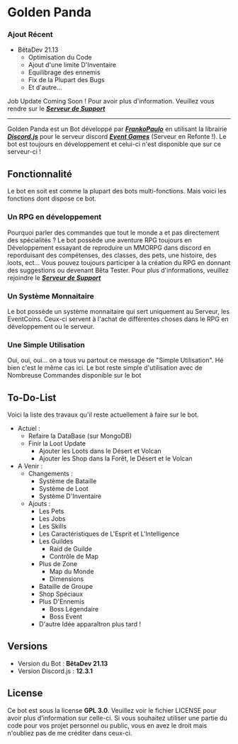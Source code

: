 # Golden Panda

### Ajout Récent
* BêtaDev 21.13
  * Optimisation du Code
  * Ajout d'une limite D'Inventaire
  * Equilibrage des ennemis
  * Fix de la Plupart des Bugs
  * Et d'autre...  

Job Update Coming Soon !
Pour avoir plus d'information. Veuillez vous rendre sur le __*[Serveur de Support](https://discord.gg/uC4mvtBFct)*__

------


Golden Panda est un Bot développé par __*[FrankoPaulo](https://github.com/FrankoPaulo)*__ en utilisant la librairie __*[Discord.js](https://discord.js.org/#/)*__ pour le 
serveur discord __*[Event Games](https://discord.gg/55bTTYunK3)*__ (Serveur en Refonte !). Le bot est toujours en développement et celui-ci n'est disponible que sur ce serveur-ci !

## Fonctionnalité
Le bot en soit est comme la plupart des bots multi-fonctions. Mais voici les fonctions dont dispose ce bot.

### Un RPG en développement
Pourquoi parler des commandes que tout le monde a et pas directement des spécialités ? Le bot possède une aventure RPG toujours en Développement essayant de reproduire un MMORPG 
dans discord en reporduisant des compétenses, des classes, des pets, une histoire, des loots, ect... Vous pouvez toujours participer à la création du RPG en donnant des 
suggestions ou devenant Bêta Tester. Pour plus d'informations, veuillez rejoindre le __*[Serveur de Support](https://discord.gg/uC4mvtBFct)*__

### Un Système Monnaitaire
Le bot possède un système monnaitaire qui sert uniquement au Serveur, les EventCoins. Ceux-ci servent à l'achat de différentes choses dans le RPG en développement ou le serveur.

### Une Simple Utilisation
Oui, oui, oui... on a tous vu partout ce message de "Simple Utilisation". Hé bien c'est le même cas ici. Le bot reste simple d'utilisation avec de Nombreuse Commandes disponible 
sur le bot


## To-Do-List
Voici la liste des travaux qu'il reste actuellement à faire sur le bot.

* Actuel :
  * Refaire la DataBase (sur MongoDB)
  * Finir la Loot Update
    * Ajouter les Loots dans le Désert et Volcan
    * Ajouter les Shop dans la Forêt, le Désert et le Volcan
* A Venir :
  * Changements :
    * Système de Bataille
    * Système de Loot
    * Système D'Inventaire
  * Ajouts :
    * Les Pets
    * Les Jobs
    * Les Skills
    * Les Caractéristiques de L'Esprit et L'Intelligence
    * Les Guildes
      * Raid de Guilde
      * Contrôle de Map
    * Plus de Zone
      * Map du Monde
      * Dimensions
    * Bataille de Groupe
    * Shop Spéciaux
    * Plus D'Ennemis
      * Boss Légendaire
      * Boss Event
    * D'autre Idée apparaîtron plus tard !
    
## Versions

- Version du Bot : __BêtaDev 21.13__
- Version Discord.js : __12.3.1__

## License
Ce bot est sous la license __GPL 3.0__. Veuillez voir le fichier LICENSE pour avoir plus d'information sur celle-ci. Si vous souhaitez utiliser une partie du code pour vos projet personnel ou public, vous en avez le droit mais n'oubliez pas de me créditer dans ceux-ci.
